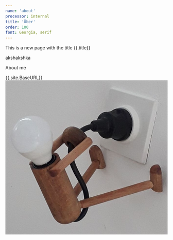 ```yaml
---
name: 'about'
processor: internal
title: 'Über'
order: 100
font: Georgia, serif
---
```

This is a new page with the title {{.title}}

akshakshka

About me

{{.site.BaseURL}} ![licht](licht.jpg)